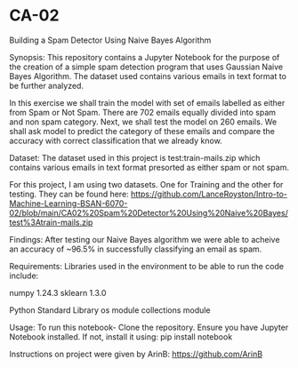 # CA-02

Building a Spam Detector Using Naive Bayes Algorithm


Synopsis:
This repository contains a Jupyter Notebook for the purpose of the creation of a simple spam detection program that uses Gaussian Naive Bayes Algorithm. The dataset used contains various emails in text format to be further analyzed. 

In this exercise we shall train the model with set of emails labelled as either from Spam or Not Spam. There are 702 emails equally divided into spam and non spam category. Next, we shall test the model on 260 emails. We shall ask model to predict the category of these emails and compare the accuracy with correct classification that we already know.


Dataset: 
The dataset used in this project is test:train-mails.zip which contains various emails in text format presorted as either spam or not spam. 

For this project, I am using two datasets. One for Training and the other for testing. They can be found here:
https://github.com/LanceRoyston/Intro-to-Machine-Learning-BSAN-6070-02/blob/main/CA02%20Spam%20Detector%20Using%20Naive%20Bayes/test%3Atrain-mails.zip


Findings: 
After testing our Naive Bayes algorithm we were able to acheive an accuracy of ~96.5% in successfully classifying an email as spam. 


Requirements:
Libraries used in the environment to be able to run the code include:

numpy 1.24.3
sklearn 1.3.0

Python Standard Library
os module
collections module


Usage:
To run this notebook-
Clone the repository. Ensure you have Jupyter Notebook installed. If not, install it using: pip install notebook

Instructions on project were given by ArinB:
https://github.com/ArinB


